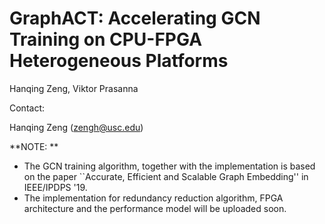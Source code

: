 # GraphACT: Accelerating GCN Training on CPU-FPGA Heterogeneous Platforms

Hanqing Zeng, Viktor Prasanna

Contact: 

Hanqing Zeng (zengh@usc.edu)


**NOTE: **

* The GCN training algorithm, together with the implementation is based on the paper ``Accurate, Efficient and Scalable Graph Embedding'' in IEEE/IPDPS '19.
* The implementation for redundancy reduction algorithm, FPGA architecture and the performance model will be uploaded soon. 
